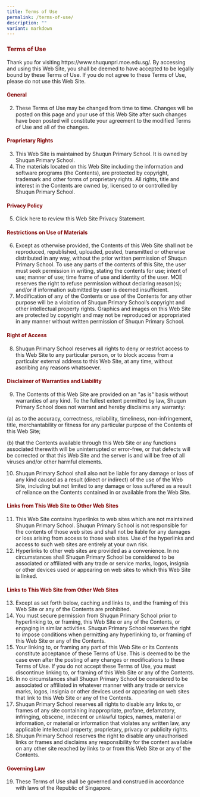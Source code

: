 ```yaml
---
title: Terms of Use
permalink: /terms-of-use/
description: ""
variant: markdown
---
```

<h3><span style="color: #800000;"><strong>Terms of Use</strong></span></h3>

<p>Thank you for visiting https://www.shuqunpri.moe.edu.sg/. By accessing and using this Web Site, you shall be deemed to have accepted to be legally bound by these Terms of Use. If you do not agree to these Terms of Use, please do not use this Web Site.</p>
<h4><span style="color: #800000;"><strong>General</strong></span></h4>
<ol start="2">
<li>These Terms of Use may be changed from time to time. Changes will be posted on this page and your use of this Web Site after such changes have been posted will constitute your agreement to the modified Terms of Use and all of the changes.</li>
</ol>
<h4><span style="color: #800000;"><strong>Proprietary Rights</strong></span></h4>
<ol start="3">
<li>This Web Site is maintained by Shuqun Primary School. It is owned by Shuqun Primary School.</li>
<li>The materials located on this Web Site including the information and software programs (the Contents), are protected by copyright, trademark and other forms of proprietary rights. All rights, title and interest in the Contents are owned by, licensed to or controlled by Shuqun Primary School.</li>
</ol>
<h4><span style="color: #800000;"><strong>Privacy Policy</strong></span></h4>
<ol start="5">
<li>Click here to review this Web Site Privacy Statement.</li>
</ol>
<h4><span style="color: #800000;"><strong>Restrictions on Use of Materials</strong></span></h4>
<ol start="6">
<li>Except as otherwise provided, the Contents of this Web Site shall not be reproduced, republished, uploaded, posted, transmitted or otherwise distributed in any way, without the prior written permission of Shuqun Primary School. To use any parts of the contents of this Site, the user must seek permission in writing, stating the contents for use; intent of use; manner of use; time frame of use and identity of the user. MOE reserves the right to refuse permission without declaring reason(s); and/or if information submitted by user is deemed insufficient.</li>
<li>Modification of any of the Contents or use of the Contents for any other purpose will be a violation of Shuqun Primary School’s copyright and other intellectual property rights. Graphics and images on this Web Site are protected by copyright and may not be reproduced or appropriated in any manner without written permission of Shuqun Primary School.</li>
</ol>
<h4><span style="color: #800000;"><strong>Right of Access </strong></span></h4>
<ol start="8">
<li>Shuqun Primary School reserves all rights to deny or restrict access to this Web Site to any particular person, or to block access from a particular external address to this Web Site, at any time, without ascribing any reasons whatsoever.</li>
</ol>
<h4><span style="color: #800000;"><strong>Disclaimer of Warranties and Liability</strong></span></h4>
<ol start="9">
<li>The Contents of this Web Site are provided on an "as is" basis without warranties of any kind. To the fullest extent permitted by law, Shuqun Primary School does not warrant and hereby disclaims any warranty:</li>
</ol>
<p>(a) as to the accuracy, correctness, reliability, timeliness, non-infringement, title, merchantability or fitness for any particular purpose of the Contents of this Web Site;</p>
<p>(b) that the Contents available through this Web Site or any functions associated therewith will be uninterrupted or error-free, or that defects will be corrected or that this Web Site and the server is and will be free of all viruses and/or other harmful elements.</p>
<ol start="10">
<li>Shuqun Primary School shall also not be liable for any damage or loss of any kind caused as a result (direct or indirect) of the use of the Web Site, including but not limited to any damage or loss suffered as a result of reliance on the Contents contained in or available from the Web Site.</li>
</ol>
<h4><span style="color: #800000;"><strong>Links from This Web Site to Other Web Sites</strong></span></h4>
<ol start="11">
<li>This Web Site contains hyperlinks to web sites which are not maintained Shuqun Primary School. Shuqun Primary School is not responsible for the contents of those web sites and shall not be liable for any damages or loss arising from access to those web sites. Use of the hyperlinks and access to such web sites are entirely at your own risk.</li>
<li>Hyperlinks to other web sites are provided as a convenience. In no circumstances shall Shuqun Primary School be considered to be associated or affiliated with any trade or service marks, logos, insignia or other devices used or appearing on web sites to which this Web Site is linked.</li>
</ol>
<h4><span style="color: #800000;"><strong>Links to This Web Site from Other Web Sites </strong></span></h4>
<ol start="13">
<li>Except as set forth below, caching and links to, and the framing of this Web Site or any of the Contents are prohibited.</li>
<li>You must secure permission from Shuqun Primary School prior to hyperlinking to, or framing, this Web Site or any of the Contents, or engaging in similar activities. Shuqun Primary School reserves the right to impose conditions when permitting any hyperlinking to, or framing of this Web Site or any of the Contents.</li>
<li>Your linking to, or framing any part of this Web Site or its Contents constitute acceptance of these Terms of Use. This is deemed to be the case even after the posting of any changes or modifications to these Terms of Use. If you do not accept these Terms of Use, you must discontinue linking to, or framing of this Web Site or any of the Contents.</li>
<li>In no circumstances shall Shuqun Primary School be considered to be associated or affiliated in whatever manner with any trade or service marks, logos, insignia or other devices used or appearing on web sites that link to this Web Site or any of the Contents.</li>
<li>Shuqun Primary School reserves all rights to disable any links to, or frames of any site containing inappropriate, profane, defamatory, infringing, obscene, indecent or unlawful topics, names, material or information, or material or information that violates any written law, any applicable intellectual property, proprietary, privacy or publicity rights.</li>
<li>Shuqun Primary School reserves the right to disable any unauthorised links or frames and disclaims any responsibility for the content available on any other site reached by links to or from this Web Site or any of the Contents.</li>
</ol>

<h4><span style="color: #800000;"><strong>Governing Law </strong></span></h4>
<ol start="19">
<li>These Terms of Use shall be governed and construed in accordance with laws of the Republic of Singapore.</li>
</ol>